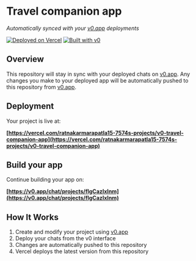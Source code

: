 # Travel companion app

*Automatically synced with your [v0.app](https://v0.app) deployments*

[![Deployed on Vercel](https://img.shields.io/badge/Deployed%20on-Vercel-black?style=for-the-badge&logo=vercel)](https://vercel.com/ratnakarmarapatla15-7574s-projects/v0-travel-companion-app)
[![Built with v0](https://img.shields.io/badge/Built%20with-v0.app-black?style=for-the-badge)](https://v0.app/chat/projects/fIgCazIxlnm)

## Overview

This repository will stay in sync with your deployed chats on [v0.app](https://v0.app).
Any changes you make to your deployed app will be automatically pushed to this repository from [v0.app](https://v0.app).

## Deployment

Your project is live at:

**[https://vercel.com/ratnakarmarapatla15-7574s-projects/v0-travel-companion-app](https://vercel.com/ratnakarmarapatla15-7574s-projects/v0-travel-companion-app)**

## Build your app

Continue building your app on:

**[https://v0.app/chat/projects/fIgCazIxlnm](https://v0.app/chat/projects/fIgCazIxlnm)**

## How It Works

1. Create and modify your project using [v0.app](https://v0.app)
2. Deploy your chats from the v0 interface
3. Changes are automatically pushed to this repository
4. Vercel deploys the latest version from this repository